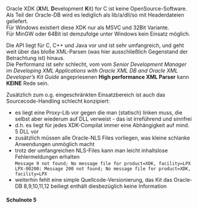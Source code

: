 Oracle XDK (**X**ML **D**evelopment **K**it) for C ist keine OpenSource-Software.  
Als Teil der Oracle-DB wird es lediglich als lib/a/dll/so mit Headerdateien geliefert.  
Für Windows existiert diese XDK nur als MSVC und 32Bit Variante.  
Für MinGW oder 64Bit ist demzufolge unter Windows kein Einsatz möglich.  

Die API liegt für C, C++ und Java vor und ist sehr umfangreich, und geht weit über das bloße XML-Parsen (was hier ausschließlich Gegenstand der Betrachtung ist) hinaus.  
Die Performanz ist sehr schlecht, vom vom *Senior Development Manager* im *Developing XML Applications with Oracle XML DB and Oracle
XML Developer’s Kit Guide* angepriesenen **High performance XML Parser** kann **KEINE** Rede sein.  

Zusätzlich zum o.g. eingeschränkten Einsatzbereich ist auch das Sourcecode-Handling schlecht konzipiert:  
* es liegt eine Proxy-Lib vor gegen die man (statisch) linken muss, die selbst aber wiederum auf DLL verweist - das ist irreführend und sinnfrei
* d.h. es liegt für jedes XDK-Compilat immer eine Abhängigkeit auf mind. 5 DLL vor
* zusätzlich müssen alle Oracle-NLS Files vorliegen, was kleine schlanke Anwendungen unmöglich macht
* trotz der umfangreichen NLS-Files kann man leicht inhaltslose Fehlermeldungen erhalten  
`Message 9 not found; No message file for product=XDK, facility=LPX
LPX-00200: Message 200 not found; No message file for product=XDK, facility=LPX`
* weiterhin fehlt eine simple Quellcode-Versionierung, das Kit das Oracle-DB 8,9,10,11,12 beiliegt enthält diesbezüglich keine Information

#### Schulnote 5
